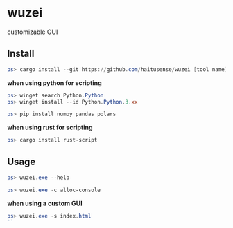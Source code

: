 # wuzei

customizable GUI

## Install

```powershell
ps> cargo install --git https://github.com/haitusense/wuzei [tool name]
```

**when using python for scripting**

```powershell
ps> winget search Python.Python
ps> winget install --id Python.Python.3.xx

ps> pip install numpy pandas polars
```

**when using rust for scripting**

```powershell
ps> cargo install rust-script
```


## Usage

```powershell
ps> wuzei.exe --help
```

```powershell
ps> wuzei.exe -c alloc-console
```

**when using a custom GUI**

```powershell
ps> wuzei.exe -s index.html
``
